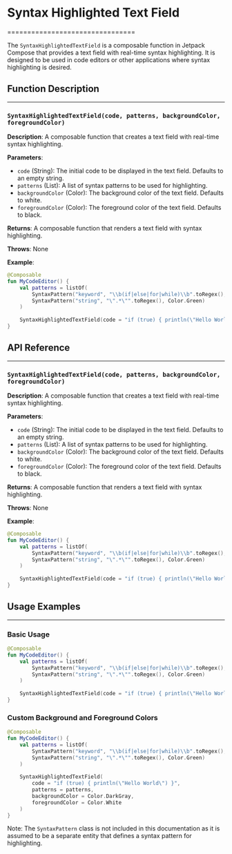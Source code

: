 # Syntax Highlighted Text Field
================================

The `SyntaxHighlightedTextField` is a composable function in Jetpack Compose that provides a text field with real-time syntax highlighting. It is designed to be used in code editors or other applications where syntax highlighting is desired.

## Function Description
------------------------

### `SyntaxHighlightedTextField(code, patterns, backgroundColor, foregroundColor)`

**Description**: A composable function that creates a text field with real-time syntax highlighting.

**Parameters**:

* `code` (String): The initial code to be displayed in the text field. Defaults to an empty string.
* `patterns` (List<SyntaxPattern>): A list of syntax patterns to be used for highlighting.
* `backgroundColor` (Color): The background color of the text field. Defaults to white.
* `foregroundColor` (Color): The foreground color of the text field. Defaults to black.

**Returns**: A composable function that renders a text field with syntax highlighting.

**Throws**: None

**Example**:
```kotlin
@Composable
fun MyCodeEditor() {
    val patterns = listOf(
        SyntaxPattern("keyword", "\\b(if|else|for|while)\\b".toRegex(), Color.Blue),
        SyntaxPattern("string", "\".*\"".toRegex(), Color.Green)
    )
    
    SyntaxHighlightedTextField(code = "if (true) { println(\"Hello World\") }", patterns = patterns)
}
```

## API Reference
-----------------

### `SyntaxHighlightedTextField(code, patterns, backgroundColor, foregroundColor)`

**Description**: A composable function that creates a text field with real-time syntax highlighting.

**Parameters**:

* `code` (String): The initial code to be displayed in the text field. Defaults to an empty string.
* `patterns` (List<SyntaxPattern>): A list of syntax patterns to be used for highlighting.
* `backgroundColor` (Color): The background color of the text field. Defaults to white.
* `foregroundColor` (Color): The foreground color of the text field. Defaults to black.

**Returns**: A composable function that renders a text field with syntax highlighting.

**Throws**: None

**Example**:
```kotlin
@Composable
fun MyCodeEditor() {
    val patterns = listOf(
        SyntaxPattern("keyword", "\\b(if|else|for|while)\\b".toRegex(), Color.Blue),
        SyntaxPattern("string", "\".*\"".toRegex(), Color.Green)
    )
    
    SyntaxHighlightedTextField(code = "if (true) { println(\"Hello World\") }", patterns = patterns)
}
```

## Usage Examples
-----------------

### Basic Usage

```kotlin
@Composable
fun MyCodeEditor() {
    val patterns = listOf(
        SyntaxPattern("keyword", "\\b(if|else|for|while)\\b".toRegex(), Color.Blue),
        SyntaxPattern("string", "\".*\"".toRegex(), Color.Green)
    )
    
    SyntaxHighlightedTextField(code = "if (true) { println(\"Hello World\") }", patterns = patterns)
}
```

### Custom Background and Foreground Colors

```kotlin
@Composable
fun MyCodeEditor() {
    val patterns = listOf(
        SyntaxPattern("keyword", "\\b(if|else|for|while)\\b".toRegex(), Color.Blue),
        SyntaxPattern("string", "\".*\"".toRegex(), Color.Green)
    )
    
    SyntaxHighlightedTextField(
        code = "if (true) { println(\"Hello World\") }",
        patterns = patterns,
        backgroundColor = Color.DarkGray,
        foregroundColor = Color.White
    )
}
```

Note: The `SyntaxPattern` class is not included in this documentation as it is assumed to be a separate entity that defines a syntax pattern for highlighting.